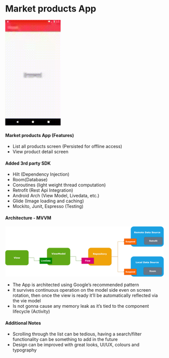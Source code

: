# Market products App

![Market Products-App](https://github.com/filippoengidashet/Market-Products-App/blob/main/files/demo.gif)

#### Market products App (Features)

* List all products screen (Persisted for offline access)
* View product detail screen

#### Added 3rd party SDK

* Hilt (Dependency Injection)
* Room(Database)
* Coroutines (light weight thread computation)
* Retrofit (Rest Api Integration)
* Android Arch (View Model, Livedata, etc.)
* Glide (Image loading and caching)
* Mockito, Junit, Espresso (Testing)

#### Architecture - MVVM

![Architecture](https://github.com/filippoengidashet/Market-Products-App/blob/main/files/arch.png)

* The App is architected using Google’s recommended pattern
* It survives continuous operation on the model side even on screen rotation, then once the view is ready it’ll be automatically reflected via the vie model
* Is not gonna cause any memory leak as it’s tied to the component lifecycle (Activity)

#### Additional Notes

* Scrolling through the list can be tedious, having a search/filter functionality can be something to add in the future
* Design can be improved with great looks, UI/UX, colours and typography
